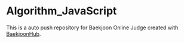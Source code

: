 # Algorithm_JavaScript
This is a auto push repository for Baekjoon Online Judge created with [BaekjoonHub](https://github.com/BaekjoonHub/BaekjoonHub).
